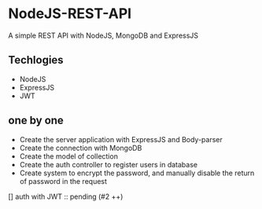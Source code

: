 # NodeJS-REST-API
A simple REST API with NodeJS, MongoDB and ExpressJS

## Techlogies

- NodeJS
- ExpressJS
- JWT

## one by one

- Create the server application with ExpressJS and Body-parser
- Create the connection with MongoDB
- Create the model of collection
- Create the auth controller to register users in database
- Create system to encrypt the password, and manually disable the return of password in the request

[] auth with JWT :: pending (#2 ++)